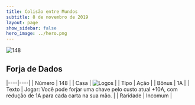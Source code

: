 ```yaml
---
title: Colisão entre Mundos
subtitle: 8 de novembro de 2019
layout: page
show_sidebar: false
hero_image: ../hero.png
---
```


![148](https://cdn.keyforgegame.com/media/card_front/pt/452_148_CPWMQCQ2MMX7_pt.png)

## Forja de Dados

|----|----|
| Número | 148 |
| Casa | ![Logos](https://archonarcana.com/images/thumb/c/ce/Logos.png/22px-Logos.png "Logos") |
| Tipo | Ação |
| Bônus | 1A |
| Texto | Jogar: Você pode forjar uma chave pelo custo atual +10A, com redução de 1A para cada carta na sua mão. |
| Raridade | Incomum |
